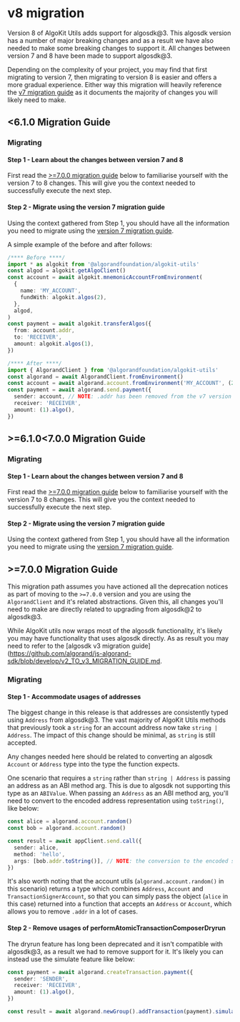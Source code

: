 # v8 migration

Version 8 of AlgoKit Utils adds support for algosdk@3. This algosdk version has a number of major breaking changes and as a result we have also needed to make some breaking changes to support it. All changes between version 7 and 8 have been made to support algosdk@3.

Depending on the complexity of your project, you may find that first migrating to version 7, then migrating to version 8 is easier and offers a more gradual experience. Either way this migration will heavily reference the [v7 migration guide](./v7-migration.md) as it documents the majority of changes you will likely need to make.

## <6.1.0 Migration Guide

### Migrating

#### Step 1 - Learn about the changes between version 7 and 8

First read the [>=7.0.0 migration guide](#700-migration-guide) below to familiarise yourself with the version 7 to 8 changes. This will give you the context needed to successfully execute the next step.

#### Step 2 - Migrate using the version 7 migration guide

Using the context gathered from Step 1, you should have all the information you need to migrate using the [version 7 migration guide](./v7-migration.md#610-migration-guide).

A simple example of the before and after follows:

```typescript
/**** Before ****/
import * as algokit from '@algorandfoundation/algokit-utils'
const algod = algokit.getAlgoClient()
const account = await algokit.mnemonicAccountFromEnvironment(
  {
    name: 'MY_ACCOUNT',
    fundWith: algokit.algos(2),
  },
  algod,
)
const payment = await algokit.transferAlgos({
  from: account.addr,
  to: 'RECEIVER',
  amount: algokit.algos(1),
})

/**** After ****/
import { AlgorandClient } from '@algorandfoundation/algokit-utils'
const algorand = await AlgorandClient.fromEnvironment()
const account = await algorand.account.fromEnvironment('MY_ACCOUNT', (2).algo())
const payment = await algorand.send.payment({
  sender: account, // NOTE: .addr has been removed from the v7 version of this same code
  receiver: 'RECEIVER',
  amount: (1).algo(),
})
```

## >=6.1.0<7.0.0 Migration Guide

### Migrating

#### Step 1 - Learn about the changes between version 7 and 8

First read the [>=7.0.0 migration guide](#700-migration-guide) below to familiarise yourself with the version 7 to 8 changes. This will give you the context needed to successfully execute the next step.

#### Step 2 - Migrate using the version 7 migration guide

Using the context gathered from Step 1, you should have all the information you need to migrate using the [version 7 migration guide](./v7-migration.md#610-migration-guide-1).

## >=7.0.0 Migration Guide

This migration path assumes you have actioned all the deprecation notices as part of moving to the `>=7.0.0` version and you are using the `AlgorandClient` and it's related abstractions. Given this, all changes you'll need to make are directly related to upgrading from algosdk@2 to algosdk@3.

While AlgoKit utils now wraps most of the algosdk functionality, it's likely you may have functionality that uses algosdk directly. As as result you may need to refer to the [algosdk v3 migration guide](https://github.com/algorand/js-algorand-sdk/blob/develop/v2_TO_v3_MIGRATION_GUIDE.md.

### Migrating

#### Step 1 - Accommodate usages of addresses

The biggest change in this release is that addresses are consistently typed using `Address` from algosdk@3. The vast majority of AlgoKit Utils methods that previously took a `string` for an account address now take `string | Address`. The impact of this change should be minimal, as `string` is still accepted.

Any changes needed here should be related to converting an algosdk `Account` or `Address` type into the type the function expects.

One scenario that requires a `string` rather than `string | Address` is passing an address as an ABI method arg. This is due to algosdk not supporting this type as an `ABIValue`. When passing an `Address` as an ABI method arg, you'll need to convert to the encoded address representation using `toString()`, like below:

```typescript
const alice = algorand.account.random()
const bob = algorand.account.random()

const result = await appClient.send.call({
  sender: alice,
  method: 'hello',
  args: [bob.addr.toString()], // NOTE: the conversion to the encoded string representation
})
```

It's also worth noting that the account utils (`algorand.account.random()` in this scenario) returns a type which combines `Address`, `Account` and `TransactionSignerAccount`, so that you can simply pass the object (`alice` in this case) returned into a function that accepts an `Address` or `Account`, which allows you to remove `.addr` in a lot of cases.

#### Step 2 - Remove usages of performAtomicTransactionComposerDryrun

The dryrun feature has long been deprecated and it isn't compatible with algosdk@3, as a result we had to remove support for it. It's likely you can instead use the simulate feature like below:

```typescript
const payment = await algorand.createTransaction.payment({
  sender: 'SENDER',
  receiver: 'RECEIVER',
  amount: (1).algo(),
})

const result = await algorand.newGroup().addTransaction(payment).simulate()
```
